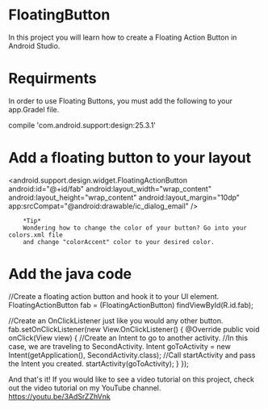 # FloatingButton
In this project you will learn how to create a Floating Action Button in Android Studio.

# Requirments
In order to use Floating Buttons, you must add the following to your app.Gradel file.

compile 'com.android.support:design:25.3.1'

# Add a floating button to your layout

<android.support.design.widget.FloatingActionButton
        android:id="@+id/fab"
        android:layout_width="wrap_content"
        android:layout_height="wrap_content"
        android:layout_margin="10dp"
        app:srcCompat="@android:drawable/ic_dialog_email" />
        
        *Tip*
        Wondering how to change the color of your button? Go into your colors.xml file
        and change "colorAccent" color to your desired color.
        
# Add the java code

//Create a floating action button and hook it to your UI element.
FloatingActionButton fab = (FloatingActionButton) findViewById(R.id.fab);

//Create an OnClickListener just like you would any other button.
        fab.setOnClickListener(new View.OnClickListener() {
            @Override
            public void onClick(View view) {
                //Create an Intent to go to another activity.
                //In this case, we are traveling to SecondActivity.
                Intent goToActivity = new Intent(getApplication(), SecondActivity.class);
                //Call startActivity and pass the Intent you created.
                startActivity(goToActivity);
            }
        });
        
And that's it! If you would like to see a video tutorial on this project, check out the video tutorial on my YouTube channel.
https://youtu.be/3AdSrZZhVnk

